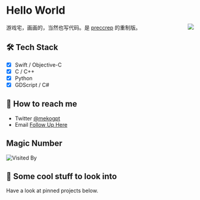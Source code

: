 # Hello World

<img align="right" src="https://github-readme-stats.vercel.app/api?username=nekoxcat&show_icons=true&count_private=true&theme=jolly&icon_color=5CBDD8&bg_color=15,123175,5B2749,777777&hide_title=true&hide_border=true">

游戏宅，画画的，当然也写代码。是 [preccrep](https://github.com/preccrep) 的重制版。

## 🛠️ Tech Stack

- [x] ⁢⁢⁣⁡Swift / Objective-C
- [x] ⁢⁣⁡C / C++
- [x] Python
- [x] GDScript / C#

## 📮 How to reach me

- Twitter [@mekogpt](https://twitter.com/mekogpt)
- Email [Follow Up Here](mailto:mekogpt@gmail.com)

## Magic Number

![Visited By](https://count.getloli.com/get/@nekoxcat?theme=gelbooru)

## 👀 Some cool stuff to look into 

Have a look at pinned projects below.


